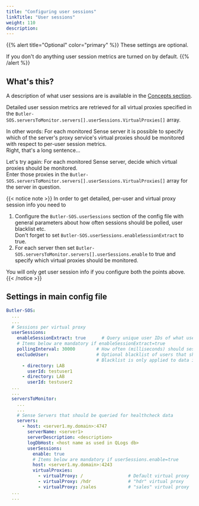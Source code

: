 ```yaml
---
title: "Configuring user sessions"
linkTitle: "User sessions"
weight: 110
description:
---
```


{{% alert title="Optional" color="primary" %}}
These settings are optional.

If you don't do anything user session metrics are turned on by default.
{{% /alert %}}

## What's this?

A description of what user sessions are is available in the [Concepts section](/docs/concepts/sessions-connections/#sessions).

Detailed user session metrics are retrieved for all virtual proxies specified in the `Butler-SOS.serversToMonitor.servers[].userSessions.VirtualProxies[]` array.

In other words: For each monitored Sense server it is possible to specify which of the server's proxy service's virtual proxies should be monitored with respect to per-user session metrics.  
Right, that's a long sentence...  

Let's try again: For each monitored Sense server, decide which virtual proxies should be monitored.  
Enter those proxies in the `Butler-SOS.serversToMonitor.servers[].userSessions.VirtualProxies[]` array for the server in question. 

{{< notice note >}}
In order to get detailed, per-user and virtual proxy session info you need to

1. Configure the `Butler-SOS.userSessions` section of the config file with general parameters about how often sessions should be polled, user blacklist etc.  
   Don't forget to set `Butler-SOS.userSessions.enableSessionExtract` to true.
2. For each server then set `Butler-SOS.serversToMonitor.servers[].userSessions.enable` to true and specify which virtual proxies should be monitored.

You will only get user session info if you configure both the points above.
{{< /notice >}}

## Settings in main config file

```yaml
Butler-SOS:
  ...
  ...
  # Sessions per virtual proxy
  userSessions:
    enableSessionExtract: true      # Query unique user IDs of what users have sessions open (true/false)?
    # Items below are mandatory if enableSessionExtract=true    
    pollingInterval: 30000        # How often (milliseconds) should session data be polled?
    excludeUser:                  # Optional blacklist of users that should be disregarded when it comes to session monitoring.
                                  # Blacklist is only applied to data in InfluxDB. All session data will be sent to MQTT.
      - directory: LAB
        userId: testuser1
      - directory: LAB
        userId: testuser2
  ...
  ...
  serversToMonitor:
    ...
    ...
    # Sense Servers that should be queried for healthcheck data 
    servers:
      - host: <server1.my.domain>:4747
        serverName: <server1>
        serverDescription: <description>
        logDbHost: <host name as used in QLogs db>
        userSessions:
          enable: true
          # Items below are mandatory if userSessions.enable=true
          host: <server1.my.domain>:4243
          virtualProxies:
            - virtualProxy: /                 # Default virtual proxy
            - virtualProxy: /hdr              # "hdr" virtual proxy
            - virtualProxy: /sales            # "sales" virtual proxy
  ...
  ...
```
